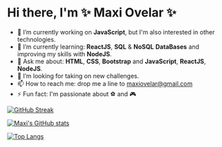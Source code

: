 # Hi there, I'm ✨ Maxi Ovelar ✨ 

- 🔭 I’m currently working on <b>JavaScript</b>, but I'm also interested in other technologies.
- 🌱 I’m currently learning: <b>ReactJS</b>, <b>SQL</b> & <b>NoSQL</b> <b>DataBases</b> and improving my skills with <b>NodeJS</b>.
- 💬 Ask me about: <b>HTML</b>, <b>CSS</b>, <b>Bootstrap</b> and <b>JavaScript</b>, <b>ReactJS</b>, <b>NodeJS</b>.
- 🤔 I’m looking for taking on new challenges.
- 📫 How to reach me: drop me a line to [maxiovelar@gmail.com](mailto:maxiovelar@gmail.com)
- ⚡ Fun fact: I'm passionate about :soccer: and :video_game:

[![GitHub Streak](http://github-readme-streak-stats.herokuapp.com?user=maxiovelar&theme=merko&hide_border=true&date_format=M%20j%5B%2C%20Y%5D)](https://git.io/streak-stats)

[![Maxi's GitHub stats](https://github-readme-stats.vercel.app/api?username=maxiovelar&hide=issues,prs&count_private=true&show_icons=true&theme=merko&hide_border=true)](https://github.com/maxiovelar/github-readme-stats)

[![Top Langs](https://github-readme-stats.vercel.app/api/top-langs/?username=maxiovelar&layout=compact&theme=merko&hide_border=true)](https://github.com/maxiovelar/github-readme-stats)
